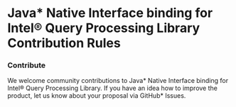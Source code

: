 <!-------------------------------------
Copyright (C) 2023 Intel Corporation
SPDX-License-Identifier: MIT
--------------------------------------->

Java* Native Interface binding for Intel® Query Processing Library Contribution Rules
=========================================================================

### Contribute ###
We welcome community contributions to Java* Native Interface binding for Intel® Query Processing Library. If you have an idea how to improve the product, let us know about your proposal via GitHub* Issues.
